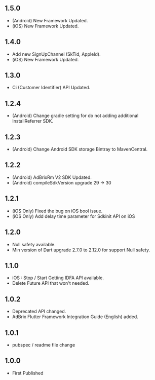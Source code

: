 ## 1.5.0
* (Android) New Framework Updated.
* (iOS) New Framework Updated.

## 1.4.0
* Add new SignUpChannel (SkTid, AppleId).
* (iOS) New Framework Updated.

## 1.3.0
* Ci (Customer Identifier) API Updated.

## 1.2.4
* (Android) Change gradle setting for do not adding additional InstallReferrer SDK.

## 1.2.3
* (Android) Change Android SDK storage Bintray to MavenCentral.

## 1.2.2
* (Android) AdBrixRm V2 SDK Updated.
* (Android) compileSdkVersion upgrade 29 -> 30

## 1.2.1

* (iOS Only) Fixed the bug on iOS bool issue.
* (iOS Only) Add delay time parameter for Sdkinit API on iOS

## 1.2.0

* Null safety available.
* Min version of Dart upgrade 2.7.0 to 2.12.0 for support Null safety.

## 1.1.0

* iOS : Stop / Start Getting IDFA API available.
* Delete Future API that won't needed.

## 1.0.2

* Deprecated API changed.
* AdBrix Flutter Framework Integration Guide (English) added.

## 1.0.1

* pubspec / readme file change

## 1.0.0

* First Published